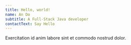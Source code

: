 ```yaml
---
title: Hello, world!
name: An Do
subtitle: A Full-Stack Java developer
contactText: Say Hello
---
```


Exercitation id anim labore sint et commodo nostrud dolor.
